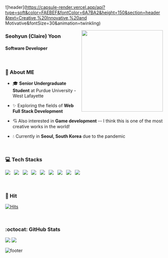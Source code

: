 ![header](https://capsule-render.vercel.app/api?type=soft&color=FAEBEF&fontColor=6A7BA2&height=150&section=header&text=Creative,%20Innovative,%20and Motivative&fontSize=30&animation=twinkling)


<img align='right' src='https://media.giphy.com/media/eIadKo4rGHXgl1Ub4g/giphy.gif' width='260'>

### Seohyun (Claire) Yoon
#### Software Developer


  <br />
  
### 🐽 About ME 
- 🎓 **Senior Undergraduate Student** at Purdue University - West Lafayette
- ✨ Exploring the fields of **Web Full Stack Development**
- 💘 Also interested in **Game development** -- I think this is one of the most creative works in the world!
- 💧 Currently in **Seoul, South Korea** due to the pandemic

  <br />

### 💻 Tech Stacks
<img src="https://img.shields.io/badge/Python-3766AB?style=flat-square&logo=Python&logoColor=white"/></a> &nbsp;
<img src="https://img.shields.io/badge/Flask-000000?style=flat-square&logo=Flask&logoColor=white"/></a> &nbsp;
<img src="https://img.shields.io/badge/Java-007396?style=flat-square&logo=Java&logoColor=white"/></a> &nbsp;
<img src="https://img.shields.io/badge/JavaScript-F7DF1E?style=flat-square&logo=JavaScript&logoColor=white"/></a> &nbsp;
<img src="https://img.shields.io/badge/CSS3-1572B6?style=flat-square&logo=CSS&logoColor=white"/></a> &nbsp;
<img src="https://img.shields.io/badge/HTML5-E34F26?style=flat-square&logo=HTML5&logoColor=white"/></a> &nbsp;
<img src="https://img.shields.io/badge/MySQL-4479A1?style=flat-square&logo=MySQL&logoColor=white"/></a> &nbsp;
<img src="https://img.shields.io/badge/Unity-000000?style=flat-square&logo=Unity&logoColor=white"/></a> &nbsp;
<img src="https://img.shields.io/badge/Unreal-313131?style=flat-square&logo=Unreal%20Engine&logoColor=white"/></a> &nbsp;

  <br />

### 💜 Hit
[![Hits](https://hits.seeyoufarm.com/api/count/incr/badge.svg?url=https%3A%2F%2Fgithub.com%2Fbabydoyaji&count_bg=%23D48FEB&title_bg=%23555555&icon=&icon_color=%23E7E7E7&title=hits&edge_flat=false)](https://hits.seeyoufarm.com)
  
  <br />
  
### :octocat: GitHub Stats

<img src = "https://github-readme-stats.vercel.app/api?username=honeydoyaji&show_icons=true&theme=Gradient&count_private=true&line_height=20">  
<img src = "https://github-readme-stats.vercel.app/api/top-langs/?username=honeydoyaji&theme=Gradient&langs_count=4&layout=compact">

![footer](https://capsule-render.vercel.app/api?section=footer&type=soft&color=FAEBEF&height=50)
   
